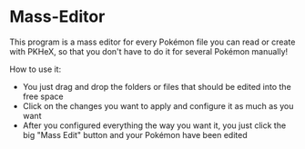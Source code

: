 # Mass-Editor
This program is a mass editor for every Pokémon file you can read or create with PKHeX, so that you don't have to do it for several Pokémon manually!

How to use it:
- You just drag and drop the folders or files that should be edited into the free space
- Click on the changes you want to apply and configure it as much as you want
- After you configured everything the way you want it, you just click the big "Mass Edit" button and your Pokémon have been edited

